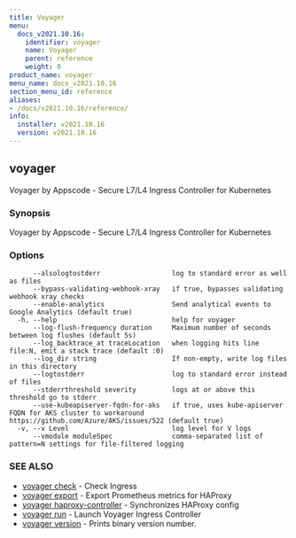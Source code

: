 ```yaml
---
title: Voyager
menu:
  docs_v2021.10.16:
    identifier: voyager
    name: Voyager
    parent: reference
    weight: 0
product_name: voyager
menu_name: docs_v2021.10.16
section_menu_id: reference
aliases:
- /docs/v2021.10.16/reference/
info:
  installer: v2021.10.16
  version: v2021.10.16
---
```


## voyager

Voyager by Appscode - Secure L7/L4 Ingress Controller for Kubernetes

### Synopsis

Voyager by Appscode - Secure L7/L4 Ingress Controller for Kubernetes

### Options

```
      --alsologtostderr                  log to standard error as well as files
      --bypass-validating-webhook-xray   if true, bypasses validating webhook xray checks
      --enable-analytics                 Send analytical events to Google Analytics (default true)
  -h, --help                             help for voyager
      --log-flush-frequency duration     Maximum number of seconds between log flushes (default 5s)
      --log_backtrace_at traceLocation   when logging hits line file:N, emit a stack trace (default :0)
      --log_dir string                   If non-empty, write log files in this directory
      --logtostderr                      log to standard error instead of files
      --stderrthreshold severity         logs at or above this threshold go to stderr
      --use-kubeapiserver-fqdn-for-aks   if true, uses kube-apiserver FQDN for AKS cluster to workaround https://github.com/Azure/AKS/issues/522 (default true)
  -v, --v Level                          log level for V logs
      --vmodule moduleSpec               comma-separated list of pattern=N settings for file-filtered logging
```

### SEE ALSO

* [voyager check](/docs/v2021.10.16/reference/voyager_check)	 - Check Ingress
* [voyager export](/docs/v2021.10.16/reference/voyager_export)	 - Export Prometheus metrics for HAProxy
* [voyager haproxy-controller](/docs/v2021.10.16/reference/voyager_haproxy-controller)	 - Synchronizes HAProxy config
* [voyager run](/docs/v2021.10.16/reference/voyager_run)	 - Launch Voyager Ingress Controller
* [voyager version](/docs/v2021.10.16/reference/voyager_version)	 - Prints binary version number.

